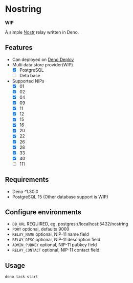 # Nostring

**WIP**

A simple [Nostr](https://github.com/nostr-protocol/nostr) relay written in Deno.

## Features

- Can deployed on [Deno Deploy](https://deno.com/deploy)
- Multi data store provider(WIP)
  - [x] PostgreSQL
  - [ ] Deta base
- Supported NIPs
  - [x] 01
  - [x] 02
  - [x] 04
  - [x] 09
  - [x] 11
  - [x] 12
  - [x] 15
  - [x] 16
  - [x] 20
  - [x] 22
  - [x] 26
  - [x] 28
  - [x] 33
  - [x] 40
  - [ ] 111

## Requirements

- Deno ^1.30.0
- PostgreSQL 15 (Other database support is WIP)

## Configure environments

- `DB_URL` REQUIRED, eg. postgres://localhost:5432/nostring
- `PORT` optional, defaults 9000
- `RELAY_NAME` optional, NIP-11 name field
- `RELAY_DESC` optional, NIP-11 description field
- `ADMIN_PUBKEY` optional, NIP-11 pubkey field
- `RELAY_CONTACT` optional, NIP-11 contact field

## Usage

```
deno task start
```

